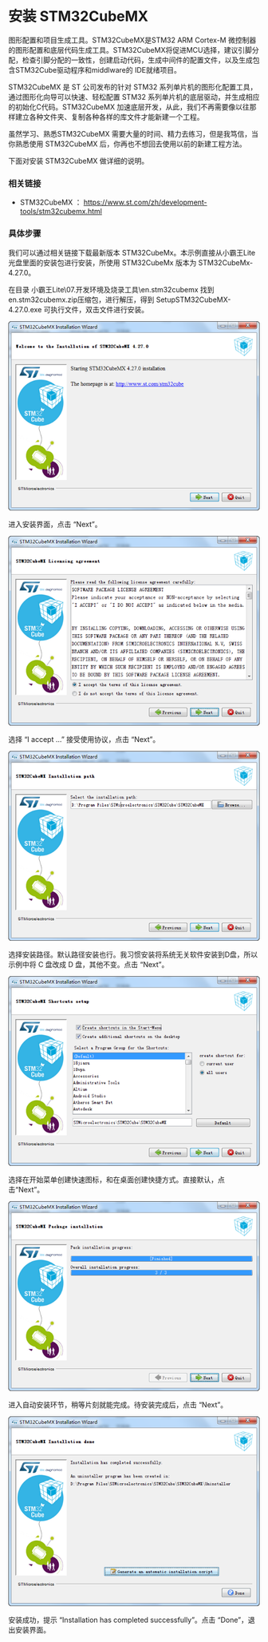 # 安装 STM32CubeMX

图形配置和项目生成工具。STM32CubeMX是STM32 ARM Cortex-M 微控制器的图形配置和底层代码生成工具。STM32CubeMX将促进MCU选择，建议引脚分配，检查引脚分配的一致性，创建启动代码，生成中间件的配置文件，以及生成包含STM32Cube驱动程序和middlware的 IDE就绪项目。

STM32CubeMX 是 ST 公司发布的针对 STM32 系列单片机的图形化配置工具，通过图形化向导可以快速、轻松配置 STM32 系列单片机的底层驱动，并生成相应的初始化C代码。STM32CubeMX 加速底层开发，从此，我们不再需要像以往那样建立各种文件夹、复制各种各样的库文件才能新建一个工程。

虽然学习、熟悉STM32CubeMX 需要大量的时间、精力去练习，但是我笃信，当你熟悉使用 STM32CubeMX 后，你再也不想回去使用以前的新建工程方法。

下面对安装 STM32CubeMX 做详细的说明。

### 相关链接

* STM32CubeMX ： https://www.st.com/zh/development-tools/stm32cubemx.html

### 具体步骤

我们可以通过相关链接下载最新版本 STM32CubeMx。本示例直接从小霸王Lite光盘里面的安装包进行安装，所使用 STM32CubeMx 版本为 STM32CubeMx-4.27.0。

在目录 小霸王Lite\07.开发环境及烧录工具\en.stm32cubemx 找到en.stm32cubemx.zip压缩包，进行解压，得到 SetupSTM32CubeMX-4.27.0.exe 可执行文件，双击文件进行安装。

![](/img/STM32Cube安装1.png)

进入安装界面，点击 “Next”。

![](/img/STM32Cube安装2.png)

选择 “I accept ...” 接受使用协议，点击 “Next”。

![](/img/STM32Cube安装3.png)

选择安装路径。默认路径安装也行。我习惯安装将系统无关软件安装到D盘，所以示例中将 C 盘改成 D 盘，其他不变。点击 “Next”。

![](/img/STM32Cube安装4.png)

选择在开始菜单创建快速图标，和在桌面创建快捷方式。直接默认，点击“Next”。

![](/img/STM32Cube安装5.png)

进入自动安装环节，稍等片刻就能完成。待安装完成后，点击 “Next”。

![](/img/STM32Cube安装6.png)

安装成功，提示 “Installation has completed successfully”。点击 “Done”，退出安装界面。







